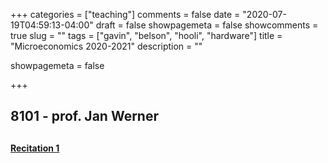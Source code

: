 +++
categories = ["teaching"]
comments = false
date = "2020-07-19T04:59:13-04:00"
draft = false
showpagemeta = false
showcomments = true
slug = ""
tags = ["gavin", "belson", "hooli", "hardware"]
title = "Microeconomics 2020-2021"
description = ""

showpagemeta = false



+++

##  8101 - prof. Jan Werner <h2> 
**[Recitation 1](/book.pdf)**
  

